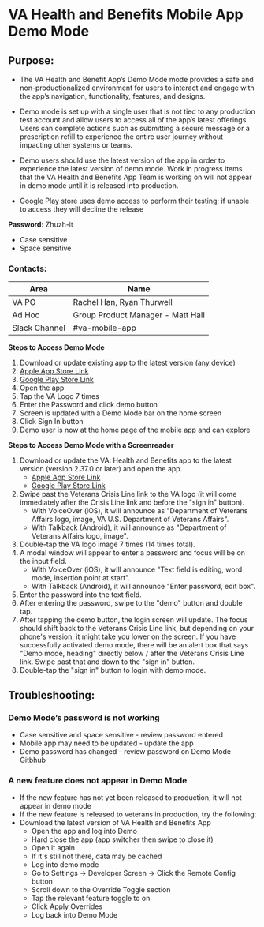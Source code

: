 
# VA Health and Benefits Mobile App Demo Mode #

## Purpose: ##

* The VA Health and Benefit App’s Demo Mode mode provides a safe and non-productionalized environment for users to interact and engage with the app’s navigation, functionality, features, and designs.

* Demo mode is set up with a single user that is not tied to any production test account and allow users to access all of the app’s latest offerings. Users can complete actions such as submitting a secure message or a prescription refill to experience the entire user journey without impacting other systems or teams. 

* Demo users should use the latest version of the app in order to experience the latest version of demo mode. Work in progress items that the VA Health and Benefits App Team is working on will not appear in demo mode until it is released into production.

* Google Play store uses demo access to perform their testing; if unable to access they will decline the release 


**Password:** Zhuzh-it
* Case sensitive
* Space sensitive

### Contacts: ###
Area | Name 
------ | ------
VA PO | Rachel Han, Ryan Thurwell
Ad Hoc | Group Product Manager - Matt Hall
Slack Channel  | #va-mobile-app



**Steps to Access Demo Mode**
 1.    Download or update existing app to the latest version (any device)
 2.   [Apple App Store Link](https://apps.apple.com/us/app/va-health-and-benefits/id1559609596)
 3.    [Google Play Store Link](https://play.google.com/store/apps/details?id=gov.va.mobileapp&hl=en_US&gl=US)
 4.    Open the app
 5.    Tap the VA Logo 7 times
 6.    Enter the Password and click demo button
 7.    Screen is updated with a Demo Mode bar on the home screen
 8.    Click Sign In button 
 9.    Demo user is now at the home page of the mobile app and can explore

**Steps to Access Demo Mode with a Screenreader**
 1.    Download or update the VA: Health and Benefits app to the latest version (version 2.37.0 or later) and open the app.
       * [Apple App Store Link](https://apps.apple.com/us/app/va-health-and-benefits/id1559609596)
       * [Google Play Store Link](https://play.google.com/store/apps/details?id=gov.va.mobileapp&hl=en_US&gl=US)
 2.    Swipe past the Veterans Crisis Line link to the VA logo (it will come immediately after the Crisis Line link and before the "sign in" button). 
       * With VoiceOver (iOS), it will announce as "Department of Veterans Affairs logo, image, VA U.S. Department of Veterans Affairs".
       * With Talkback (Android), it will announce as "Department of Veterans Affairs logo, image".
 3.    Double-tap the VA logo image 7 times (14 times total).
 4.    A modal window will appear to enter a password and focus will be on the input field.
       * With VoiceOver (iOS), it will announce "Text field is editing, word mode, insertion point at start".
       * With Talkback (Android), it will announce "Enter password, edit box".
 5.    Enter the password into the text field.
 6.    After entering the password, swipe to the "demo" button and double tap.
 7.    After tapping the demo button, the login screen will update. The focus should shift back to the Veterans Crisis Line link, but depending on your phone's version, it might take you lower on the screen. If you have successfully activated demo mode, there will be an alert box that says "Demo mode, heading" directly below / after the Veterans Crisis Line link. Swipe past that and down to the "sign in" button.
 8.    Double-tap the "sign in" button to login with demo mode.


## Troubleshooting: ##

### Demo Mode’s password is not working
- Case sensitive and space sensitive - review password entered 
- Mobile app may need to be updated - update the app 
- Demo password has changed - review password on Demo Mode Gitbhub

### A new feature does not appear in Demo Mode 
- If the new feature has not yet been released to production, it will not appear in demo mode
- If the new feature is released to veterans in production, try the following:
- Download the latest version of VA Health and Benefits App 
  - Open the app and log into Demo
  - Hard close the app (app switcher then swipe to close it) 
  - Open it again
   - If it's still not there, data may be cached 
   - Log into demo mode
   - Go to Settings -> Developer Screen -> Click the Remote Config button 
   - Scroll down to the Override Toggle section 
   - Tap the relevant feature toggle to on 
   - Click Apply Overrides 
   - Log back into Demo Mode
